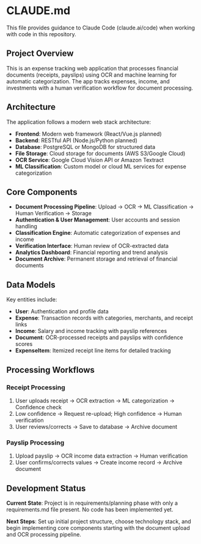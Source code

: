 # CLAUDE.md

This file provides guidance to Claude Code (claude.ai/code) when working with code in this repository.

## Project Overview

This is an expense tracking web application that processes financial documents (receipts, payslips) using OCR and machine learning for automatic categorization. The app tracks expenses, income, and investments with a human verification workflow for document processing.

## Architecture

The application follows a modern web stack architecture:

- **Frontend**: Modern web framework (React/Vue.js planned)
- **Backend**: RESTful API (Node.js/Python planned) 
- **Database**: PostgreSQL or MongoDB for structured data
- **File Storage**: Cloud storage for documents (AWS S3/Google Cloud)
- **OCR Service**: Google Cloud Vision API or Amazon Textract
- **ML Classification**: Custom model or cloud ML services for expense categorization

## Core Components

- **Document Processing Pipeline**: Upload → OCR → ML Classification → Human Verification → Storage
- **Authentication & User Management**: User accounts and session handling
- **Classification Engine**: Automatic categorization of expenses and income
- **Verification Interface**: Human review of OCR-extracted data
- **Analytics Dashboard**: Financial reporting and trend analysis
- **Document Archive**: Permanent storage and retrieval of financial documents

## Data Models

Key entities include:
- **User**: Authentication and profile data
- **Expense**: Transaction records with categories, merchants, and receipt links
- **Income**: Salary and income tracking with payslip references  
- **Document**: OCR-processed receipts and payslips with confidence scores
- **ExpenseItem**: Itemized receipt line items for detailed tracking

## Processing Workflows

### Receipt Processing
1. User uploads receipt → OCR extraction → ML categorization → Confidence check
2. Low confidence → Request re-upload; High confidence → Human verification
3. User reviews/corrects → Save to database → Archive document

### Payslip Processing  
1. Upload payslip → OCR income data extraction → Human verification
2. User confirms/corrects values → Create income record → Archive document

## Development Status

**Current State**: Project is in requirements/planning phase with only a requirements.md file present. No code has been implemented yet.

**Next Steps**: Set up initial project structure, choose technology stack, and begin implementing core components starting with the document upload and OCR processing pipeline.